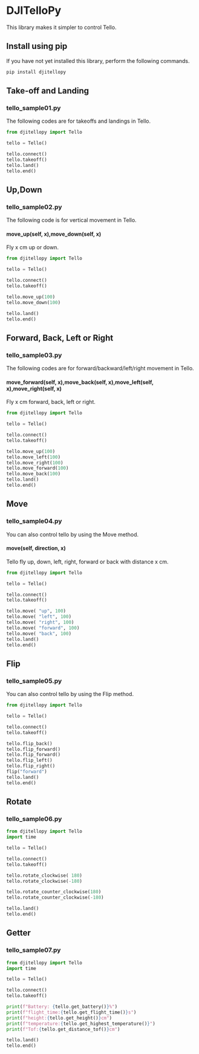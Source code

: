 # DJITelloPy
This library makes it simpler to control Tello.
## Install using pip
If you have not yet installed this library, perform the following commands.

```bash
pip install djitellopy
```
## Take-off and Landing
### tello_sample01.py
The following codes are for takeoffs and landings in Tello.
```python
from djitellopy import Tello

tello = Tello()

tello.connect()
tello.takeoff()
tello.land()
tello.end()
```

## Up,Down
### tello_sample02.py
The following code is for vertical movement in Tello.
#### move_up(self, x),move_down(self, x)
Fly x cm up or down.
```python
from djitellopy import Tello

tello = Tello()

tello.connect()
tello.takeoff()

tello.move_up(100)
tello.move_down(100)

tello.land()
tello.end()
```


##  Forward, Back, Left or Right
### tello_sample03.py
The following codes are for forward/backward/left/right movement in Tello.
#### move_forward(self, x),move_back(self, x),move_left(self, x),move_right(self, x)
Fly x cm forward, back, left or right.

```python
from djitellopy import Tello

tello = Tello()

tello.connect()
tello.takeoff()

tello.move_up(100)
tello.move_left(100)
tello.move_right(100)
tello.move_forward(100)
tello.move_back(100)
tello.land()
tello.end()
```
## Move
### tello_sample04.py
You can also control tello by using the Move method.
#### move(self, direction, x)
Tello fly up, down, left, right, forward or back with distance x cm. 
```python
from djitellopy import Tello

tello = Tello()

tello.connect()
tello.takeoff()

tello.move( "up", 100)
tello.move( "left", 100)
tello.move( "right", 100)
tello.move( "forward", 100)
tello.move( "back", 100)
tello.land()
tello.end()
```
## Flip
###  tello_sample05.py
You can also control tello by using the Flip method.
```python
from djitellopy import Tello

tello = Tello()

tello.connect()
tello.takeoff()

tello.flip_back()
tello.flip_forward()
tello.flip_forward()
tello.flip_left()
tello.flip_right()
flip("forward")
tello.land()
tello.end()
```
## Rotate
### tello_sample06.py
```python
from djitellopy import Tello
import time

tello = Tello()

tello.connect()
tello.takeoff()

tello.rotate_clockwise( 180)
tello.rotate_clockwise(-180)

tello.rotate_counter_clockwise(180)
tello.rotate_counter_clockwise(-180)

tello.land()
tello.end()
```
## Getter
### tello_sample07.py
```python
from djitellopy import Tello
import time

tello = Tello()

tello.connect()
tello.takeoff()

print(f"Battery: {tello.get_battery()}%")
print(f"flight_time:{tello.get_flight_time()}s")
print(f"height:{tello.get_height()}cm")
print(f"temperature:{tello.get_highest_temperature()}")
print(f"Tof:{tello.get_distance_tof()}cm")

tello.land()
tello.end()
```
